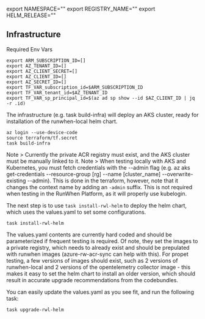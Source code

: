 export NAMESPACE=""
export REGISTRY_NAME=""
export HELM_RELEASE=""

## Infrastructure

Required Env Vars
```
export ARM_SUBSCRIPTION_ID=[]
export AZ_TENANT_ID=[]
export AZ_CLIENT_SECRET=[]
export AZ_CLIENT_ID=[]
export AZ_SECRET_ID=[]
export TF_VAR_subscription_id=$ARM_SUBSCRIPTION_ID
export TF_VAR_tenant_id=$AZ_TENANT_ID
export TF_VAR_sp_principal_id=$(az ad sp show --id $AZ_CLIENT_ID | jq -r .id)
```

The infrastructure (e.g. task build-infra) will deploy an AKS cluster, ready for installation of the runwhen-local helm chart. 

```
az login --use-device-code
source terraform/tf.secret
task build-infra
```
Note > Currently the private ACR registry must exist, and the AKS cluster must be manually linked to it. 
Note > When testing locally with AKS and Kubernetes, you must fetch credentials with the --admin flag (e.g. az aks get-credentials --resource-group [rg] --name [cluster_name] --overwrite-existing --admin). This is done in the terraform, however, note that it changes the context name by adding an `-admin` suffix. This is not required when testing in the RunWhen Platform, as it will properly use kubelogin. 

The next step is to use `task install-rwl-helm` to deploy the helm chart, which uses the values.yaml to set some configurations. 
```
task install-rwl-helm
```

The values.yaml contents are currently hard coded and should be parameterized if frequent testing is required. Of note, they set the images to a private registry, 
which needs to already exist and should be prepulated with runwhen images (azure-rw-acr-sync can help with this). For propet testing, 
a few versions of images should exist, such as 2 versions of runwhen-local and 2 versions of the opentelemetry collector image - this makes it 
easy to set the helm chart to install an older version, which should result in accurate upgrade recommendations from the codebundles. 

You can easily update the values.yaml as you see fit, and run the following task: 
```
task upgrade-rwl-helm
```

